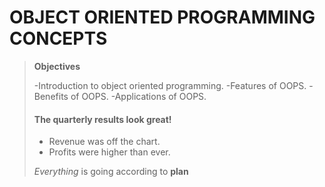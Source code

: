 # OBJECT ORIENTED PROGRAMMING CONCEPTS
> **Objectives**
>
>   -Introduction to object oriented programming.
>   -Features of OOPS.
>   -Benefits of OOPS.
>   -Applications of OOPS.
> #### The quarterly results look great!
>
> - Revenue was off the chart.
> - Profits were higher than ever.
>
>  *Everything* is going according to **plan**
